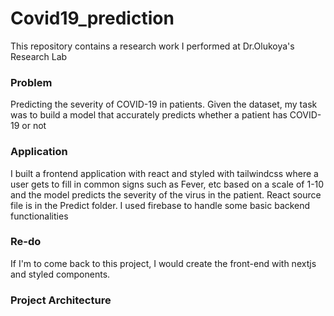 # Covid19_prediction
This repository contains a research work I performed at Dr.Olukoya's Research Lab
<h3>Problem</h3>
Predicting the severity of COVID-19 in patients. Given the dataset, my task was to build a model that accurately predicts whether a patient has COVID-19 or not

<h3>Application</h3>
I built a frontend application with react and styled with tailwindcss where a user gets to fill in common signs such as Fever, etc based on a scale of 1-10 and the model predicts the severity of the virus in the patient. 
React source file is in the Predict folder.
I used firebase to handle some basic backend functionalities

<h3>Re-do</h3>
If I'm to come back to this project, I would create the front-end with nextjs and styled components.

<h3>Project Architecture</h3>

